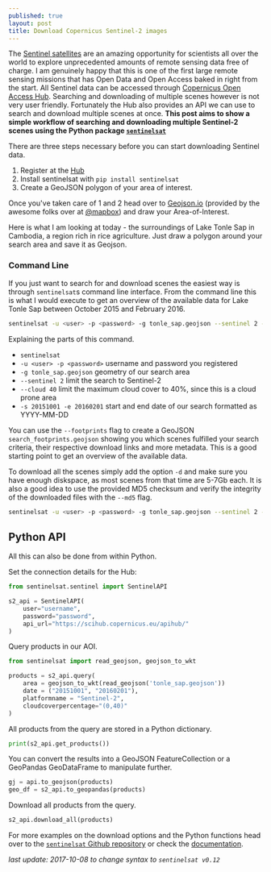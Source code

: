 ```yaml
---
published: true
layout: post
title: Download Copernicus Sentinel-2 images
---
```

The [Sentinel satellites](http://www.esa.int/Our_Activities/Observing_the_Earth/Copernicus/Overview4) are an amazing opportunity for scientists all over the world to explore unprecedented amounts of remote sensing data free of charge. I am genuinely happy that this is one of the first large remote sensing missions that has Open Data and Open Access baked in right from the start. All Sentinel data can be accessed through [Copernicus Open Access Hub](https://scihub.copernicus.eu). Searching and downloading of multiple scenes however is not very user friendly. Fortunately the Hub also provides an API we can use to search and download multiple scenes at once. **This post aims to show a simple workflow of searching and downloading multiple Sentinel-2 scenes using the Python package [`sentinelsat`](https://github.com/sentinelsat/sentinelsat)**

There are three steps necessary before you can start downloading Sentinel data.

1. Register at the [Hub](https://scihub.copernicus.eu)
2. Install sentinelsat with `pip install sentinelsat`
3. Create a GeoJSON polygon of your area of interest.

Once you've taken care of 1 and 2 head over to [Geojson.io](http://geojson.io/) (provided by the awesome folks over at [@mapbox](https://twitter.com/mapbox)) and draw your Area-of-Interest.

Here is what I am looking at today - the surroundings of Lake Tonle Sap in Cambodia, a region rich in rice agriculture. Just draw a polygon around your search area and save it as Geojson.

<script src="https://embed.github.com/view/geojson/kr-stn/kr-stn.github.io/master/media/tonle_sap.geojson"></script>

### Command Line

If you just want to search for and download scenes the easiest way is through `sentinelsat`s command line interface. From the command line this is what I would execute to get an overview of the available data for Lake Tonle Sap between October 2015 and February 2016.

```bash
sentinelsat -u <user> -p <password> -g tonle_sap.geojson --sentinel 2 --cloud 40 -s 20151001 -e 20160201
```

Explaining the parts of this command.

- `sentinelsat`
- `-u <user> -p <password>` username and password you registered
- `-g tonle_sap.geojson` geometry of our search area
- `--sentinel 2` limit the search to Sentinel-2
- `--cloud 40` limit the maximum cloud cover to 40%, since this is a cloud prone area
- `-s 20151001 -e 20160201` start and end date of our search formatted as YYYY-MM-DD

You can use the  `--footprints` flag to create a GeoJSON `search_footprints.geojson` showing you which scenes fulfilled your search criteria, their respective download links and more metadata. This is a good starting point to get an overview of the available data.

<script src="https://embed.github.com/view/geojson/kr-stn/kr-stn.github.io/master/media/search_footprints_tonle_sap.geojson"></script>

To download all the scenes simply add the option `-d` and make sure you have enough diskspace, as most scenes from that time are 5-7Gb each. It is also a good idea to use the provided MD5 checksum and verify the integrity of the downloaded files with the `--md5` flag.

```bash
sentinelsat -u <user> -p <password> -g tonle_sap.geojson --sentinel 2 --cloud 40 -s 20151001 -e 20160201
```

## Python API
All this can also be done from within Python.

Set the connection details for the Hub:

```python
from sentinelsat.sentinel import SentinelAPI

s2_api = SentinelAPI(
    user="username",
    password="password",
    api_url="https://scihub.copernicus.eu/apihub/"
)
```

Query products in our AOI.

```python
from sentinelsat import read_geojson, geojson_to_wkt

products = s2_api.query(
    area = geojson_to_wkt(read_geojson('tonle_sap.geojson'))
    date = ("20151001", "20160201"),
    platformname = "Sentinel-2",
    cloudcoverpercentage="(0,40)"
)
```

All products from the query are stored in a Python dictionary.

```python
print(s2_api.get_products())
```

You can convert the results into a GeoJSON FeatureCollection or a GeoPandas GeoDataFrame to manipulate further.

```python
gj = api.to_geojson(products)
geo_df = s2_api.to_geopandas(products)
```

Download all products from the query.

```python
s2_api.download_all(products)
```

For more examples on the download options and the Python functions head over to the [`sentinelsat` Github repository](https://github.com/sentinelsat/sentinelsat) or check the [documentation](https://sentinelsat.readthedocs.io).

*last update: 2017-10-08 to change syntax to `sentinelsat v0.12`*
